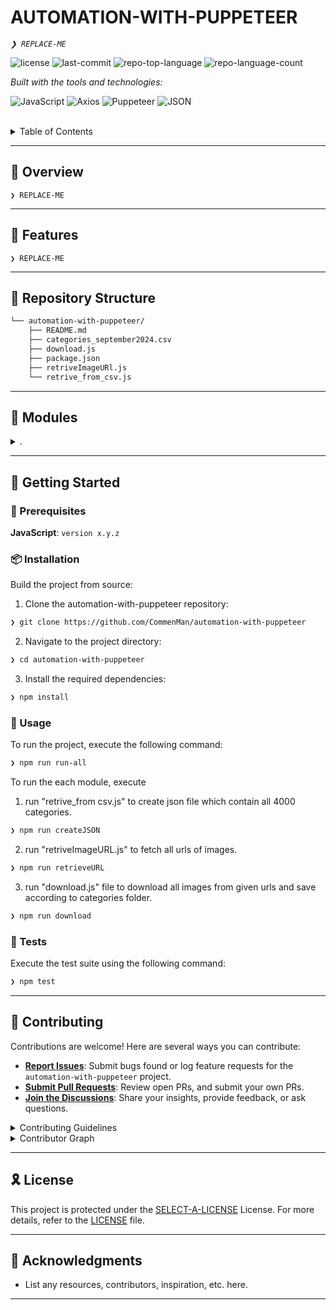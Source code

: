 
<p align="left">
    <h1 align="left">AUTOMATION-WITH-PUPPETEER</h1>
</p>
<p align="left">
    <em><code>❯ REPLACE-ME</code></em>
</p>
<p align="left">
	<img src="https://img.shields.io/github/license/CommenMan/automation-with-puppeteer?style=flat&logo=opensourceinitiative&logoColor=white&color=01153f" alt="license">
	<img src="https://img.shields.io/github/last-commit/CommenMan/automation-with-puppeteer?style=flat&logo=git&logoColor=white&color=01153f" alt="last-commit">
	<img src="https://img.shields.io/github/languages/top/CommenMan/automation-with-puppeteer?style=flat&color=01153f" alt="repo-top-language">
	<img src="https://img.shields.io/github/languages/count/CommenMan/automation-with-puppeteer?style=flat&color=01153f" alt="repo-language-count">
</p>
<p align="left">
		<em>Built with the tools and technologies:</em>
</p>
<p align="left">
	<img src="https://img.shields.io/badge/JavaScript-F7DF1E.svg?style=flat&logo=JavaScript&logoColor=black" alt="JavaScript">
	<img src="https://img.shields.io/badge/Axios-5A29E4.svg?style=flat&logo=Axios&logoColor=white" alt="Axios">
	<img src="https://img.shields.io/badge/Puppeteer-40B5A4.svg?style=flat&logo=Puppeteer&logoColor=white" alt="Puppeteer">
	<img src="https://img.shields.io/badge/JSON-000000.svg?style=flat&logo=JSON&logoColor=white" alt="JSON">
</p>

<br>

<details><summary>Table of Contents</summary>

- [📍 Overview](#-overview)
- [👾 Features](#-features)
- [📂 Repository Structure](#-repository-structure)
- [🧩 Modules](#-modules)
- [🚀 Getting Started](#-getting-started)
    - [🔖 Prerequisites](#-prerequisites)
    - [📦 Installation](#-installation)
    - [🤖 Usage](#-usage)
    - [🧪 Tests](#-tests)
- [📌 Project Roadmap](#-project-roadmap)
- [🤝 Contributing](#-contributing)
- [🎗 License](#-license)
- [🙌 Acknowledgments](#-acknowledgments)

</details>
<hr>

## 📍 Overview

<code>❯ REPLACE-ME</code>

---

## 👾 Features

<code>❯ REPLACE-ME</code>

---

## 📂 Repository Structure

```sh
└── automation-with-puppeteer/
    ├── README.md
    ├── categories_september2024.csv
    ├── download.js
    ├── package.json
    ├── retriveImageURl.js
    └── retrive_from_csv.js
```

---

## 🧩 Modules

<details closed><summary>.</summary>

| File | Summary |
| --- | --- |
| [retrive_from_csv.js](https://github.com/CommenMan/automation-with-puppeteer/blob/main/retrive_from_csv.js) | <code>❯ REPLACE-ME</code> |
| [retriveImageURl.js](https://github.com/CommenMan/automation-with-puppeteer/blob/main/retriveImageURl.js) | <code>❯ REPLACE-ME</code> |
| [package.json](https://github.com/CommenMan/automation-with-puppeteer/blob/main/package.json) | <code>❯ REPLACE-ME</code> |
| [download.js](https://github.com/CommenMan/automation-with-puppeteer/blob/main/download.js) | <code>❯ REPLACE-ME</code> |

</details>

---

## 🚀 Getting Started

### 🔖 Prerequisites

**JavaScript**: `version x.y.z`

### 📦 Installation

Build the project from source:

1. Clone the automation-with-puppeteer repository:
```sh
❯ git clone https://github.com/CommenMan/automation-with-puppeteer
```

2. Navigate to the project directory:
```sh
❯ cd automation-with-puppeteer
```

3. Install the required dependencies:
```sh
❯ npm install
```

### 🤖 Usage

To run the project, execute the following command:

```sh
❯ npm run run-all
```
To run the each module, execute
1. run "retrive_from csv.js" to create json file which contain all 4000 categories.
```sh
❯ npm run createJSON
```
2. run "retriveImageURL.js" to fetch all urls of images.
```sh
❯ npm run retrieveURL
```
3. run "download.js" file to download all images from given urls and save according to categories folder.
```sh
❯ npm run download
```
### 🧪 Tests

Execute the test suite using the following command:

```sh
❯ npm test
```


---

## 🤝 Contributing

Contributions are welcome! Here are several ways you can contribute:

- **[Report Issues](https://github.com/CommenMan/automation-with-puppeteer/issues)**: Submit bugs found or log feature requests for the `automation-with-puppeteer` project.
- **[Submit Pull Requests](https://github.com/CommenMan/automation-with-puppeteer/blob/main/CONTRIBUTING.md)**: Review open PRs, and submit your own PRs.
- **[Join the Discussions](https://github.com/CommenMan/automation-with-puppeteer/discussions)**: Share your insights, provide feedback, or ask questions.

<details closed>
<summary>Contributing Guidelines</summary>

1. **Fork the Repository**: Start by forking the project repository to your github account.
2. **Clone Locally**: Clone the forked repository to your local machine using a git client.
   ```sh
   git clone https://github.com/CommenMan/automation-with-puppeteer
   ```
3. **Create a New Branch**: Always work on a new branch, giving it a descriptive name.
   ```sh
   git checkout -b new-feature-x
   ```
4. **Make Your Changes**: Develop and test your changes locally.
5. **Commit Your Changes**: Commit with a clear message describing your updates.
   ```sh
   git commit -m 'Implemented new feature x.'
   ```
6. **Push to github**: Push the changes to your forked repository.
   ```sh
   git push origin new-feature-x
   ```
7. **Submit a Pull Request**: Create a PR against the original project repository. Clearly describe the changes and their motivations.
8. **Review**: Once your PR is reviewed and approved, it will be merged into the main branch. Congratulations on your contribution!
</details>

<details closed>
<summary>Contributor Graph</summary>
<br>
<p align="left">
   <a href="https://github.com{/CommenMan/automation-with-puppeteer/}graphs/contributors">
      <img src="https://contrib.rocks/image?repo=CommenMan/automation-with-puppeteer">
   </a>
</p>
</details>

---

## 🎗 License

This project is protected under the [SELECT-A-LICENSE](https://choosealicense.com/licenses) License. For more details, refer to the [LICENSE](https://choosealicense.com/licenses/) file.

---

## 🙌 Acknowledgments

- List any resources, contributors, inspiration, etc. here.

---
